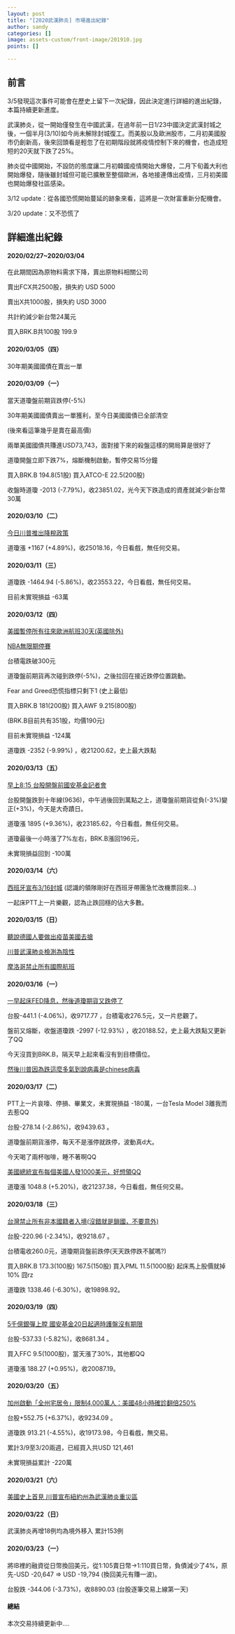 ```yaml
---
layout: post
title: "[2020武漢肺炎] 市場進出紀錄"
author: sandy
categories: []
image: assets-custom/front-image/201910.jpg
points: []

---
```

## 前言

3/5發現這次事件可能會在歷史上留下一次紀錄，因此決定進行詳細的進出紀錄，本篇持續更新進度。

武漢肺炎，從一開始僅發生在中國武漢，在過年前一日1/23中國決定武漢封城之後，一個半月(3/10)如今尚未解除封城復工。而美股以及歐洲股市，二月初美國股市仍創新高，後來回頭看是輕忽了在初期階段就將疫情控制下來的機會，也造成短短的20天就下跌了25%。

肺炎從中國開始，不設防的態度讓二月初韓國疫情開始大爆發，二月下旬義大利也開始爆發，隨後雖封城但可能已擴散至整個歐洲，各地接連傳出疫情，三月初美國也開始爆發社區感染。

3/12 update：從各國恐慌開始蔓延的跡象來看，這將是一次財富重新分配機會。

3/20 update：又不恐慌了

## 詳細進出紀錄

#### 2020/02/27\~2020/03/04

在此期間因為原物料需求下降，賣出原物料相關公司

賣出FCX共2500股，損失約 USD 5000

賣出X共1000股，損失約 USD 3000

共計約減少新台幣24萬元

買入BRK.B共100股 199.9

#### 2020/03/05（四）

30年期美國國債在賣出一單

#### 2020/03/09（一）

當天道瓊盤前期貨跌停(-5%)

30年期美國國債賣出一單獲利，至今日美國國債已全部清空

(後來看這筆幾乎是賣在最高價)

兩單美國國債共賺進USD73,743，面對接下來的殺盤這樣的開局算是很好了

道瓊開盤立即下跌7%，熔斷機制啟動，暫停交易15分鐘

買入BRK.B 194.8(51股) 買入ATCO-E 22.5(200股)

收盤時道瓊 -2013 (-7.79%)，收23851.02，光今天下跌造成的資產就減少新台幣30萬

#### 2020/03/10（二）

[今日川普推出降稅政策](https://money.udn.com/money/story/5710/4406668 "https://money.udn.com/money/story/5710/4406668")

道瓊漲 +1167 (+4.89%)，收25018.16，今日看戲，無任何交易。

#### 2020/03/11（三）

道瓊跌 -1464.94 (-5.86%)，收23553.22，今日看戲，無任何交易。

目前未實現損益 -63萬

#### 2020/03/12（四）

[美國暫停所有往來歐洲航班30天(英國除外)](https://tw.news.yahoo.com/%E9%98%B2%E5%A0%B5%E6%96%B0%E5%86%A0%E8%82%BA%E7%82%8E-%E5%B7%9D%E6%99%AE-13%E6%97%A5%E8%B5%B7-%E6%9A%AB%E5%81%9C%E6%89%80%E6%9C%89%E6%AD%90%E7%BE%8E%E5%BE%80%E8%BF%94%E8%88%AA%E7%8F%AD30%E5%A4%A9-021218282.html "https://tw.news.yahoo.com/%E9%98%B2%E5%A0%B5%E6%96%B0%E5%86%A0%E8%82%BA%E7%82%8E-%E5%B7%9D%E6%99%AE-13%E6%97%A5%E8%B5%B7-%E6%9A%AB%E5%81%9C%E6%89%80%E6%9C%89%E6%AD%90%E7%BE%8E%E5%BE%80%E8%BF%94%E8%88%AA%E7%8F%AD30%E5%A4%A9-021218282.html")

[NBA無限期停賽](https://news.cnyes.com/news/id/4451900 "https://news.cnyes.com/news/id/4451900")

台積電跌破300元

道瓊盤前期貨再次碰到跌停(-5%)，之後拉回在接近跌停位置跳動。

Fear and Greed恐慌指標只剩下1 (史上最低)

買入BRK.B 181(200股) 買入AWF 9.215(800股)

(BRK.B目前共有351股，均價190元)

目前未實現損益 -124萬

道瓊跌 -2352 (-9.99%) ，收21200.62，史上最大跌點

#### 2020/03/13（五）

[早上8:15 台股開盤前國安基金記者會](https://ec.ltn.com.tw/article/breakingnews/3098280 "https://ec.ltn.com.tw/article/breakingnews/3098280")

台股開盤跌到十年線(9636)，中午過後回到萬點之上，道瓊盤前期貨從負(-3%)變正(+3%)，今天是大奇蹟日。

道瓊漲 1895 (+9.36%)，收23185.62，今日看戲，無任何交易。

道瓊最後一小時漲了7%左右，BRK.B漲回196元，

未實現損益回到 -100萬

#### 2020/03/14（六）

[西班牙宣布3/16封城](https://www.setn.com/News.aspx?NewsID=707726 "https://www.setn.com/News.aspx?NewsID=707726") (認識的領隊剛好在西班牙帶團急忙改機票回來...)

一起床PTT上一片樂觀，認為止跌回穩的佔大多數。

#### 2020/03/15（日）

[聽說德國人要做出疫苗美國去搶](https://udn.com/news/story/6813/4416479 "https://udn.com/news/story/6813/4416479")

[川普武漢肺炎檢測為陰性](https://www.cna.com.tw/news/firstnews/202003150012.aspx "https://www.cna.com.tw/news/firstnews/202003150012.aspx")

[摩洛哥禁止所有國際航班](https://www.am730.com.hk/news/%E6%96%B0%E8%81%9E/%E3%80%90%E6%96%B0%E5%86%A0%E8%82%BA%E7%82%8E%E3%80%91%E9%9D%9E%E6%B4%B223%E5%9C%8B%E5%A4%B1%E5%AE%88-%E6%91%A9%E6%B4%9B%E5%93%A5%E5%90%91%E5%85%A8%E4%B8%96%E7%95%8C%E3%80%8C%E5%B0%81%E9%97%9C%E3%80%8D-211358 "https://www.am730.com.hk/news/%E6%96%B0%E8%81%9E/%E3%80%90%E6%96%B0%E5%86%A0%E8%82%BA%E7%82%8E%E3%80%91%E9%9D%9E%E6%B4%B223%E5%9C%8B%E5%A4%B1%E5%AE%88-%E6%91%A9%E6%B4%9B%E5%93%A5%E5%90%91%E5%85%A8%E4%B8%96%E7%95%8C%E3%80%8C%E5%B0%81%E9%97%9C%E3%80%8D-211358")

#### 2020/03/16（一）

[一早起床FED降息，然後道瓊期貨又跌停了](https://news.cnyes.com/news/id/4453054 "https://news.cnyes.com/news/id/4453054")

台股-441.1 (-4.06%)，收9717.77 ，台積電收276.5元，又一片悲觀了。

盤前又熔斷，收盤道瓊跌 -2997 (-12.93%) ，收20188.52，史上最大跌點又更新了QQ

今天沒買到BRK.B，隔天早上起來看沒有到目標價位。

[然後川普因為跌這麼多氣到說病毒是chinese病毒](https://news.ltn.com.tw/news/world/breakingnews/3102051 "https://news.ltn.com.tw/news/world/breakingnews/3102051")

#### 2020/03/17（二）

PTT上一片哀嚎、停損、畢業文，未實現損益 -180萬，一台Tesla Model 3離我而去惹QQ

台股-278.14 (-2.86%)，收9439.63 。

道瓊盤前期貨漲停，每天不是漲停就跌停，波動真d大。

今天喝了兩杯咖啡，睡不著啊QQ

[美國總統宣布每個美國人發1000美元，好想領QQ](https://news.cnyes.com/news/id/4454074 "https://news.cnyes.com/news/id/4454074")

道瓊漲 1048.8 (+5.20%)，收21237.38，今日看戲，無任何交易。

#### 2020/03/18（三）

[台灣禁止所有非本國籍者入境(沒錯就是鎖國，不要意外)](https://udn.com/news/story/120944/4420417 "https://udn.com/news/story/120944/4420417")

台股-220.96 (-2.34%)，收9218.67 。

台積電收260.0元，道瓊期貨盤前跌停(天天跌停跌不膩嗎?)

買入BRK.B 173.3(100股) 167.5(150股) 買入PML 11.5(1000股) 起床馬上股價就掉10% 囧rz

道瓊跌 1338.46 (-6.30%)，收19898.92。

#### 2020/03/19（四）

[5千億銀彈上膛 國安基金20日起適時護盤沒有期限](https://www.rti.org.tw/news/view/id/2056216 "https://www.rti.org.tw/news/view/id/2056216")

台股-537.33 (-5.82%)，收8681.34 。

買入FFC 9.5(1000股)，當天漲了30%，其他都QQ

道瓊漲 188.27 (+0.95%)，收20087.19。

#### 2020/03/20（五）

[加州啟動「全州宅居令」限制4,000萬人：美國48小時確診翻倍250%](https://global.udn.com/global_vision/story/8662/4429576 "https://global.udn.com/global_vision/story/8662/4429576")

台股+552.75 (+6.37%)，收9234.09 。

道瓊跌 913.21 (-4.55%)，收19173.98，今日看戲，無交易。

累計3/9至3/20兩週，已經買入共USD 121,461

未實現損益累計 -220萬

#### 2020/03/21（六）

[美國史上首見 川普宣布紐約州為武漢肺炎重災區](https://www.cna.com.tw/news/firstnews/202003210109.aspx "https://www.cna.com.tw/news/firstnews/202003210109.aspx")

#### 2020/03/22（日）

武漢肺炎再增18例均為境外移入 累計153例

#### 2020/03/23（一）

將IB裡的融資從日幣換回美元，從1:105賣日幣->1:110買日幣，負債減少了4%，原先-USD -20,647 => USD -19,794 (換回美元有賺一波)。

台股跌 -344.06 (-3.73%)，收8890.03  (台股逐筆交易上線第一天)

#### 總結

本次交易持續更新中....